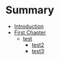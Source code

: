# Summary

* [Introduction](README.md)
* [First Chapter](chapter1.md)
   * [test](test.md)
       * [test2](test2.md)
       * [test3]()

